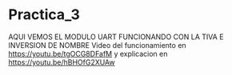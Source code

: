 # Practica_3
AQUI VEMOS EL MODULO UART FUNCIONANDO CON LA TIVA E INVERSION DE NOMBRE Video del funcionamiento en https://youtu.be/tgOCG8DFafM
y explicacion en https://youtu.be/hBHOfG2XUAw
